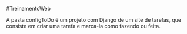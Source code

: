 #TreinamentoWeb

A pasta configToDo é um projeto com Django de um site de tarefas, que consiste em 
criar uma tarefa e marca-la como fazendo ou feita.  